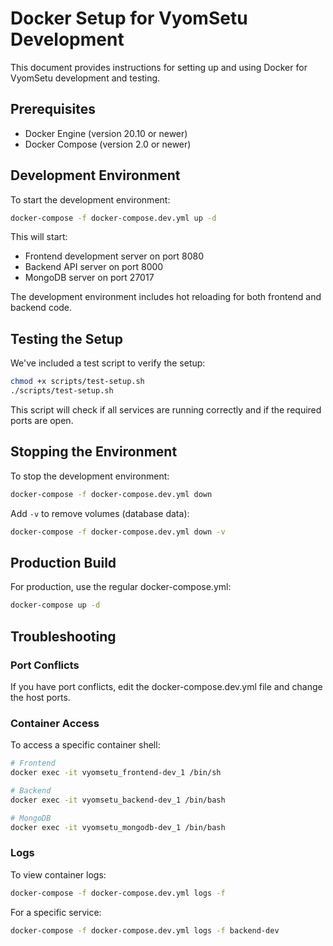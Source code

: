 
# Docker Setup for VyomSetu Development

This document provides instructions for setting up and using Docker for VyomSetu development and testing.

## Prerequisites

- Docker Engine (version 20.10 or newer)
- Docker Compose (version 2.0 or newer)

## Development Environment

To start the development environment:

```bash
docker-compose -f docker-compose.dev.yml up -d
```

This will start:
- Frontend development server on port 8080
- Backend API server on port 8000
- MongoDB server on port 27017

The development environment includes hot reloading for both frontend and backend code.

## Testing the Setup

We've included a test script to verify the setup:

```bash
chmod +x scripts/test-setup.sh
./scripts/test-setup.sh
```

This script will check if all services are running correctly and if the required ports are open.

## Stopping the Environment

To stop the development environment:

```bash
docker-compose -f docker-compose.dev.yml down
```

Add `-v` to remove volumes (database data):

```bash
docker-compose -f docker-compose.dev.yml down -v
```

## Production Build

For production, use the regular docker-compose.yml:

```bash
docker-compose up -d
```

## Troubleshooting

### Port Conflicts

If you have port conflicts, edit the docker-compose.dev.yml file and change the host ports.

### Container Access

To access a specific container shell:

```bash
# Frontend
docker exec -it vyomsetu_frontend-dev_1 /bin/sh

# Backend
docker exec -it vyomsetu_backend-dev_1 /bin/bash

# MongoDB
docker exec -it vyomsetu_mongodb-dev_1 /bin/bash
```

### Logs

To view container logs:

```bash
docker-compose -f docker-compose.dev.yml logs -f
```

For a specific service:

```bash
docker-compose -f docker-compose.dev.yml logs -f backend-dev
```
